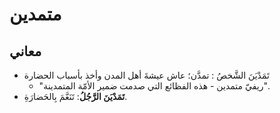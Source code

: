 
# متمدين

## معاني

* تَمَدْيَنَ الشَّخصُ : تمدَّن؛ عاش عيشةَ أهل المدن وأخذ بأسباب الحضارة 
	* "ريفيّ متمدين - هذه الفظائع التي صدمت ضمير الأمّة المتمدينة".
* **تَمَدْيَنَ الرَّجُلُ**: تَنَعَّمَ بِالحَضارَةِ.

